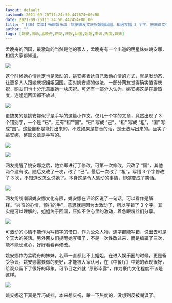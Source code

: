 ```yaml
---
layout: default
Lastmod: 2021-09-25T11:24:50.447674+00:00
date: 2021-09-25T11:24:50.447454+00:00
title: "【404 文库】畅聊娱乐瓜｜姚安娜发文庆祝姐姐回国，却因写错 3 个字，被嘲讽文化有限"
author: ""
tags: [姚安,激动,孟晚舟,网友,庆祝,回国,姐姐,嘲讽,热度,妹妹]
---
```


孟晚舟的回国，最激动的当然是他的家人，孟晚舟有一个出道的明星妹妹姚安娜，相信大家都知道。

![](https://images.weserv.nl/?url=https%3A//chinadigitaltimes.net/chinese/files/2021/09/image-1632563628281.png)

这个时候她心情肯定也是激动的，姚安娜表达自己激动心情的方式，就是发动态，让更多人人跟她庆祝姐姐回国。面对姚安娜的做法，一部分网友觉得确实值得庆祝，网友们也十分乐意跟她一块庆祝。可还有一部分人认为，姚安娜这是在蹭热度，连姐姐回国都不放过。

![](https://images.weserv.nl/?url=https%3A//chinadigitaltimes.net/chinese/files/2021/09/image-1632563646013.png)

更搞笑的是姚安娜似乎是手写的这篇小作文，仅几十个字的文章，竟然出现了 3 个错别字，一个是 “已”，还有“祖”“国”。“已” 写成 “己”，“祖” 写成 “袓”，“国” 写成“囯”。这些自都是能打出来的，不过如果是拼音的话，是无法写出来的。坐实了姚安娜，整篇文章是手写的。

![](https://images.weserv.nl/?url=https%3A//chinadigitaltimes.net/chinese/files/2021/09/image-1632563663097.png)

![](https://images.weserv.nl/?url=https%3A//chinadigitaltimes.net/chinese/files/2021/09/image-1632563675352.png)

网友提醒了姚安娜之后，她立即进行了修改，可第一次修改，只改了 “国”，其他两个没有改。随后又改了一次，改了 “已”。最后一次改了 “祖”，写错 3 个字修改了 3 次，不知道改怎么说她了。本身这是令人感动的事情，却演变成了笑话。

![](https://images.weserv.nl/?url=https%3A//chinadigitaltimes.net/chinese/files/2021/09/image-1632563706447.png)

网友纷纷嘲讽姚安娜文化有限，姚安娜在评论区说了一句话，可以看作是解释。“兴奋的心情，颤抖的手”，意思就是因为太激动了，所以写错了 3 个字。其实是可以理解的，姐姐终于回国，压抑不住心里的激动，着急跟粉丝们分享。

![](https://images.weserv.nl/?url=https%3A//chinadigitaltimes.net/chinese/files/2021/09/image-1632563729842.png)

可激动的心情不能作为写错字的借口，作为公众人物，连字都能写错，说出去可是个天大的笑话。另外网友们提醒她写错了，不是一次性改过来，而是编辑了三次，能不能长点心，好好看看再修改。

姚安娜作为孟晚舟的妹妹，名声一直都比不上姐姐，在进入娱乐圈的时候，更是备受争议。姚安娜需要做的更好，才能被大家认可，在《中餐厅》中她的表现很好，给观众留下了很好的印象。可节目之外就 “原形毕露”，作为豪门文化程度不该是这样。

![](https://images.weserv.nl/?url=https%3A//chinadigitaltimes.net/chinese/files/2021/09/image-1632563806074.png)

姚安娜这下真是弄巧成拙，本来想庆祝，蹭一下热度的，没想到反被嘲讽了。

